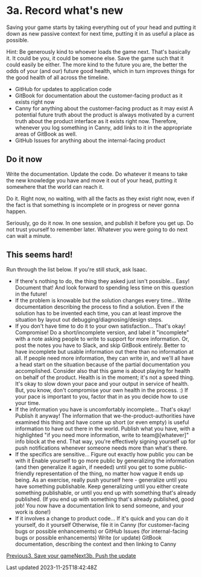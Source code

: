 # 3a. Record what's new

Saving your game starts by taking everything out of your head and putting it down as new passive context for next time, putting it in as useful a place as possible.

Hint: Be generously kind to whoever loads the game next. That's basically it. It could be you, it could be someone else. Save the game such that it could easily be either. The more kind to the future you are, the better the odds of your (and our) future good health, which in turn improves things for the good health of all across the timeline.

- GitHub for updates to application code
- GitBook for documentation about the customer-facing product as it exists right now
- Canny for anything about the customer-facing product as it may exist A potential future truth about the product is always motivated by a current truth about the product interface as it exists right now. Therefore, whenever you log something in Canny, add links to it in the appropriate areas of GitBook as well.
- GitHub Issues for anything about the internal-facing product

## Do it now

Write the documentation. Update the code. Do whatever it means to take the new knowledge you have and move it out of your head, putting it somewhere that the world can reach it.

Do it. Right now, no waiting, with all the facts as they exist right now, even if the fact is that something is incomplete or in progress or never gonna happen.

Seriously, go do it now. In one session, and publish it before you get up. Do not trust yourself to remember later. Whatever you were going to do next can wait a minute.

## This seems hard!

Run through the list below. If you're still stuck, ask Isaac.

- If there's nothing to do, the thing they asked just isn't possible... Easy! Document that! And look forward to spending less time on this question in the future!
- If the problem is knowable but the solution changes every time... Write documentation describing the process to find a solution. Even if the solution has to be invented each time, you can at least improve the situation by layout out debugging/diagnosing/design steps.
- If you don't have time to do it to your own satisfaction... That's okay! Compromise! Do a short/incomplete version, and label it "incomplete" with a note asking people to write to support for more information. Or, post the notes you have to Slack, and skip GitBook entirely. Better to have incomplete but usable information out there than no information at all. If people need more information, they can write in, and we'll all have a head start on the situation because of the partial documentation you accomplished. Consider also that this game is about playing for health on behalf of the product. Health is in the moment; it's not a speed thing. It's okay to slow down your pace and your output in service of health. But, you know, don't compromise your own health in the process. :) If your pace is important to you, factor that in as you decide how to use your time.
- If the information you have is uncomfortably incomplete... That's okay! Publish it anyway! The information that we-the-product-authorities have examined this thing and have come up short (or even empty) is useful information to have out there in the world. Publish what you have, with a highlighted "if you need more information, write to team@[whatever]" info block at the end. That way, you're effectively signing yourself up for push notifications whenever someone needs more than what's there.
- If the specifics are sensitive... Figure out exactly how public you can be with it Enable yourself to go more public by generalizing the information (and then generalize it again, if needed) until you get to some public-friendly representation of the thing, no matter how vague it ends up being. As an exercise, really push yourself here - generalize until you have something publishable. Keep generalizing until you either create something publishable, or until you end up with something that's already published. (If you end up with something that's already published, good job! You now have a documentation link to send someone, and your work is done!)
- If it involves a change to product code... If it's quick and you can do it yourself, do it yourself Otherwise, file it in Canny (for customer-facing bugs or possible enhancements) or GitHub Issues (for internal-facing bugs or possible enhancements) Write (or update) GitBook documentation, describing the context and then linking to Canny

[Previous3. Save your game](/the-product-game/3-save)[Next3b. Push the update](/the-product-game/3-save/3b-push)

Last updated 2023-11-25T18:42:48Z